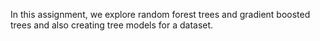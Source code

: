In this assignment, we explore random forest trees and gradient boosted trees and also creating tree models for a dataset.
